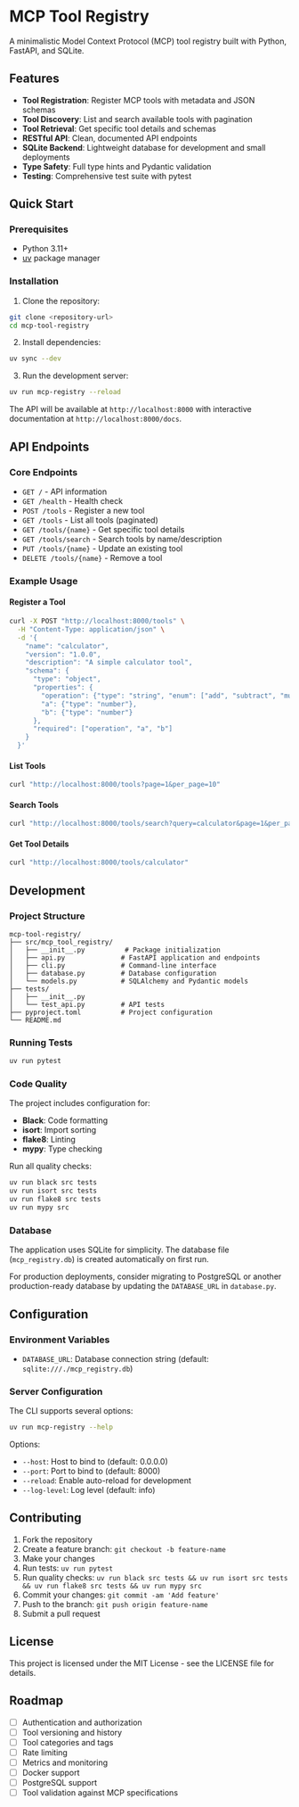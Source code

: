 # MCP Tool Registry

A minimalistic Model Context Protocol (MCP) tool registry built with Python, FastAPI, and SQLite.

## Features

- **Tool Registration**: Register MCP tools with metadata and JSON schemas
- **Tool Discovery**: List and search available tools with pagination
- **Tool Retrieval**: Get specific tool details and schemas
- **RESTful API**: Clean, documented API endpoints
- **SQLite Backend**: Lightweight database for development and small deployments
- **Type Safety**: Full type hints and Pydantic validation
- **Testing**: Comprehensive test suite with pytest

## Quick Start

### Prerequisites

- Python 3.11+
- [uv](https://docs.astral.sh/uv/) package manager

### Installation

1. Clone the repository:
```bash
git clone <repository-url>
cd mcp-tool-registry
```

2. Install dependencies:
```bash
uv sync --dev
```

3. Run the development server:
```bash
uv run mcp-registry --reload
```

The API will be available at `http://localhost:8000` with interactive documentation at `http://localhost:8000/docs`.

## API Endpoints

### Core Endpoints

- `GET /` - API information
- `GET /health` - Health check
- `POST /tools` - Register a new tool
- `GET /tools` - List all tools (paginated)
- `GET /tools/{name}` - Get specific tool details
- `GET /tools/search` - Search tools by name/description
- `PUT /tools/{name}` - Update an existing tool
- `DELETE /tools/{name}` - Remove a tool

### Example Usage

#### Register a Tool

```bash
curl -X POST "http://localhost:8000/tools" \
  -H "Content-Type: application/json" \
  -d '{
    "name": "calculator",
    "version": "1.0.0",
    "description": "A simple calculator tool",
    "schema": {
      "type": "object",
      "properties": {
        "operation": {"type": "string", "enum": ["add", "subtract", "multiply", "divide"]},
        "a": {"type": "number"},
        "b": {"type": "number"}
      },
      "required": ["operation", "a", "b"]
    }
  }'
```

#### List Tools

```bash
curl "http://localhost:8000/tools?page=1&per_page=10"
```

#### Search Tools

```bash
curl "http://localhost:8000/tools/search?query=calculator&page=1&per_page=10"
```

#### Get Tool Details

```bash
curl "http://localhost:8000/tools/calculator"
```

## Development

### Project Structure

```
mcp-tool-registry/
├── src/mcp_tool_registry/
│   ├── __init__.py          # Package initialization
│   ├── api.py              # FastAPI application and endpoints
│   ├── cli.py              # Command-line interface
│   ├── database.py         # Database configuration
│   └── models.py           # SQLAlchemy and Pydantic models
├── tests/
│   ├── __init__.py
│   └── test_api.py         # API tests
├── pyproject.toml          # Project configuration
└── README.md
```

### Running Tests

```bash
uv run pytest
```

### Code Quality

The project includes configuration for:

- **Black**: Code formatting
- **isort**: Import sorting
- **flake8**: Linting
- **mypy**: Type checking

Run all quality checks:

```bash
uv run black src tests
uv run isort src tests
uv run flake8 src tests
uv run mypy src
```

### Database

The application uses SQLite for simplicity. The database file (`mcp_registry.db`) is created automatically on first run.

For production deployments, consider migrating to PostgreSQL or another production-ready database by updating the `DATABASE_URL` in `database.py`.

## Configuration

### Environment Variables

- `DATABASE_URL`: Database connection string (default: `sqlite:///./mcp_registry.db`)

### Server Configuration

The CLI supports several options:

```bash
uv run mcp-registry --help
```

Options:
- `--host`: Host to bind to (default: 0.0.0.0)
- `--port`: Port to bind to (default: 8000)
- `--reload`: Enable auto-reload for development
- `--log-level`: Log level (default: info)

## Contributing

1. Fork the repository
2. Create a feature branch: `git checkout -b feature-name`
3. Make your changes
4. Run tests: `uv run pytest`
5. Run quality checks: `uv run black src tests && uv run isort src tests && uv run flake8 src tests && uv run mypy src`
6. Commit your changes: `git commit -am 'Add feature'`
7. Push to the branch: `git push origin feature-name`
8. Submit a pull request

## License

This project is licensed under the MIT License - see the LICENSE file for details.

## Roadmap

- [ ] Authentication and authorization
- [ ] Tool versioning and history
- [ ] Tool categories and tags
- [ ] Rate limiting
- [ ] Metrics and monitoring
- [ ] Docker support
- [ ] PostgreSQL support
- [ ] Tool validation against MCP specifications